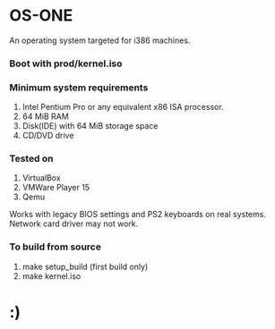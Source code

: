 # OS-ONE
An operating system targeted for i386 machines. <br />

### Boot with prod/kernel.iso

### Minimum system requirements
1. Intel Pentium Pro or any equivalent x86 ISA processor.
2. 64 MiB RAM
3. Disk(IDE) with 64 MiB storage space
4. CD/DVD drive

### Tested on <br />
1. VirtualBox
2. VMWare Player 15
3. Qemu

Works with legacy BIOS settings and PS2 keyboards on real systems. <br />
Network card driver may not work.

### To build from source <br />
1. make setup_build (first build only)
2. make kernel.iso

# :)
